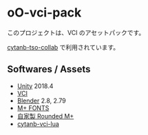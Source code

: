 # oO-vci-pack

このプロジェクトは、VCI のアセットパックです。

[cytanb-tso-collab](https://github.com/oocytanb/cytanb-tso-collab) で利用されています。

## Softwares / Assets

- [Unity](https://unity3d.com/) 2018.4
- [VCI](https://github.com/virtual-cast/VCI)
- [Blender](https://www.blender.org/) 2.8, 2.79
- [M+ FONTS](https://mplus-fonts.osdn.jp/)
- [自家製 Rounded M+](http://jikasei.me/font/rounded-mplus/)
- [cytanb-vci-lua](https://github.com/oocytanb/cytanb-vci-lua)
